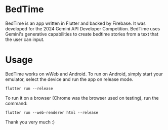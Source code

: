 # BedTime
BedTime is an app written in Flutter and backed by Firebase. It was developed for the 2024 Gemini API Developer Competition. BedTime uses Gemini's generative capabilities to create bedtime stories from a text that the user can input.

# Usage
BedTime works on wWeb and Android. To run on Android, simply start your emulator, select the device and run the app on release mode.
```
flutter run --release
```

To run it on a browser (Chrome was the browser used on testing), run the command:
```
flutter run --web-renderer html --release
```

Thank you very much :)
